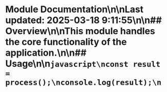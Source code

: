 # Module Documentation\n\nLast updated: 2025-03-18 9:11:55\n\n## Overview\n\nThis module handles the core functionality of the application.\n\n## Usage\n\n```javascript\nconst result = process();\nconsole.log(result);\n```

